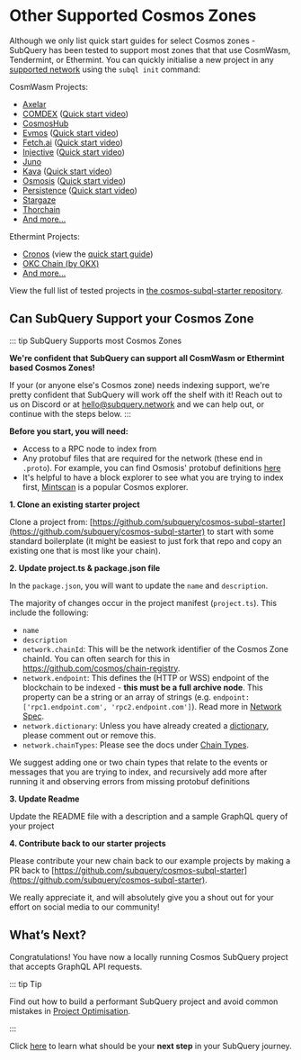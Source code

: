 # Other Supported Cosmos Zones

Although we only list quick start guides for select Cosmos zones - SubQuery has been tested to support most zones that that use CosmWasm, Tendermint, or Ethermint. You can quickly initialise a new project in any [supported network](https://subquery.network/networks) using the `subql init` command:

CosmWasm Projects:

- [Axelar](https://github.com/subquery/cosmos-subql-starter/tree/main/Axelar/axelar-starter)
- [COMDEX](https://github.com/subquery/cosmos-subql-starter/tree/main/Comdex/comdex-starter) ([Quick start video](https://www.youtube.com/watch?v=uAhE4SxcbGk))
- [CosmosHub](https://github.com/subquery/cosmos-subql-starter/tree/main/CosmosHub/cosmoshub-starter)
- [Evmos](https://github.com/subquery/cosmos-subql-starter/tree/main/Evmos/evmos-starter) ([Quick start video](https://www.youtube.com/watch?v=tfB8hi0cHy4))
- [Fetch.ai](https://github.com/subquery/cosmos-subql-starter/tree/main/Fetch.ai/fetchhub-starter) ([Quick start video](https://www.youtube.com/watch?v=lqU0Ivpn3Ww))
- [Injective](https://github.com/subquery/cosmos-subql-starter/tree/main/Injective/injective-starter) ([Quick start video](https://www.youtube.com/watch?v=Z9TSJaiHS70))
- [Juno](https://github.com/subquery/cosmos-subql-starter/tree/main/Juno/juno-starter)
- [Kava](https://github.com/subquery/cosmos-subql-starter/tree/main/Kava/kava-starter) ([Quick start video](https://www.youtube.com/watch?v=B9DUS0brLoI))
- [Osmosis](https://github.com/subquery/cosmos-subql-starter/tree/main/Osmosis/osmosis-starter) ([Quick start video](https://www.youtube.com/watch?v=W9nriCvgQvM))
- [Persistence](https://github.com/subquery/cosmos-subql-starter/tree/main/Persistence/persistence-starter) ([Quick start video](https://www.youtube.com/watch?v=pgSlo41LW84))
- [Stargaze](https://github.com/subquery/cosmos-subql-starter/tree/main/Stargaze/stargaze-starter)
- [Thorchain](https://github.com/subquery/cosmos-subql-starter/tree/main/Thorchain/thorchain-starter)
- [And more...](https://github.com/subquery/cosmos-subql-starter)

Ethermint Projects:

- [Cronos](https://github.com/subquery/cosmos-subql-starter/tree/main/Cronos)
  (view the [quick start guide](./cosmos-cronos.md))
- [OKC Chain (by OKX)](https://github.com/subquery/cosmos-subql-starter/tree/main/OKX/okx-starter)
- [And more...](https://github.com/subquery/cosmos-subql-starter)

View the full list of tested projects in [the cosmos-subql-starter repository](https://github.com/subquery/cosmos-subql-starter).

## Can SubQuery Support your Cosmos Zone

::: tip SubQuery Supports most Cosmos Zones

**We're confident that SubQuery can support all CosmWasm or Ethermint based Cosmos Zones!**

If your (or anyone else's Cosmos zone) needs indexing support, we're pretty confident that SubQuery will work off the shelf with it! Reach out to us on Discord or at [hello@subquery.network](hello@subquery.network) and we can help out, or continue with the steps below.
:::

**Before you start, you will need:**

- Access to a RPC node to index from
- Any protobuf files that are required for the network (these end in `.proto`). For example, you can find Osmosis' protobuf definitions [here](https://buf.build/osmosis-labs/osmosis/tree/main:osmosis)
- It's helpful to have a block explorer to see what you are trying to index first, [Mintscan](https://www.mintscan.io/cosmos) is a popular Cosmos explorer.

**1. Clone an existing starter project**

Clone a project from: [https://github.com/subquery/cosmos-subql-starter](https://github.com/subquery/cosmos-subql-starter) to start with some standard boilerplate (it might be easiest to just fork that repo and copy an existing one that is most like your chain).

**2. Update project.ts & package.json file**

In the `package.json`, you will want to update the `name` and `description`.

The majority of changes occur in the project manifest (`project.ts`). This include the following:

- `name`
- `description`
- `network.chainId`: This will be the network identifier of the Cosmos Zone
  chainId. You can often search for this in https://github.com/cosmos/chain-registry.
- `network.endpoint`: This defines the (HTTP or WSS) endpoint of the blockchain to be indexed - **this must be a full archive node**. This property can be a string or an array of strings (e.g. `endpoint: ['rpc1.endpoint.com', 'rpc2.endpoint.com']`). Read more in [Network Spec](../../build/manifest/cosmos.md#network-spec).
- `network.dictionary`: Unless you have already created a [dictionary](../../academy/tutorials_examples/dictionary.md), please comment out or remove this.
- `network.chainTypes`: Please see the docs under [Chain Types](../../build/manifest/cosmos.md#chain-types).

We suggest adding one or two chain types that relate to the events or messages that you are trying to index, and recursively add more after running it and observing errors from missing protobuf definitions

**3. Update Readme**

Update the README file with a description and a sample GraphQL query of your project

**4. Contribute back to our starter projects**

Please contribute your new chain back to our example projects by making a PR back to [https://github.com/subquery/cosmos-subql-starter](https://github.com/subquery/cosmos-subql-starter).

We really appreciate it, and will absolutely give you a shout out for your effort on social media to our community!

## What’s Next?

Congratulations! You have now a locally running Cosmos SubQuery project that accepts GraphQL API requests.

::: tip Tip

Find out how to build a performant SubQuery project and avoid common mistakes in [Project Optimisation](../../build/optimisation.md).

:::

Click [here](../../quickstart/whats-next.md) to learn what should be your **next step** in your SubQuery journey.

